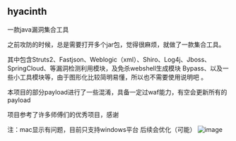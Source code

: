 ## hyacinth
一款java漏洞集合工具<br>

之前攻防的时候，总是需要打开多个jar包，觉得很麻烦，就做了一款集合工具。<br>

其中包含Struts2、Fastjson、Weblogic（xml）、Shiro、Log4j、Jboss、SpringCloud、等漏洞检测利用模块，及免杀webshell生成模块 Bypass、以及一些小工具模块等，由于图形化比较简明易懂，所以也不需要使用说明吧 。<br>

本项目的部分payload进行了一些混淆，具备一定过waf能力，有空会更新所有的payload<br>

项目参考了许多师傅们的优秀项目，感谢<br>

注：mac显示有问题，目前只支持windows平台 后续会优化（可能）
![image](https://github.com/pureqh/Hyacinth/assets/45117428/5f75dba8-2358-4fbe-a235-2e2aeb0f104e)


